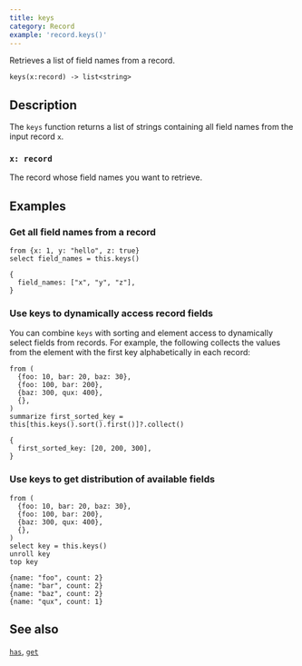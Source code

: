 ```yaml
---
title: keys
category: Record
example: 'record.keys()'
---
```

Retrieves a list of field names from a record.

```tql
keys(x:record) -> list<string>
```

## Description

The `keys` function returns a list of strings containing all field names from
the input record `x`.

### `x: record`

The record whose field names you want to retrieve.

## Examples

### Get all field names from a record

```tql
from {x: 1, y: "hello", z: true}
select field_names = this.keys()
```

```tql
{
  field_names: ["x", "y", "z"],
}
```

### Use keys to dynamically access record fields

You can combine `keys` with sorting and element access to dynamically select
fields from records. For example, the following collects the values from the
element with the first key alphabetically in each record:

```tql
from (
  {foo: 10, bar: 20, baz: 30},
  {foo: 100, bar: 200},
  {baz: 300, qux: 400},
  {},
)
summarize first_sorted_key = this[this.keys().sort().first()]?.collect()
```

```tql
{
  first_sorted_key: [20, 200, 300],
}
```

### Use keys to get distribution of available fields

```tql
from (
  {foo: 10, bar: 20, baz: 30},
  {foo: 100, bar: 200},
  {baz: 300, qux: 400},
  {},
)
select key = this.keys()
unroll key
top key
```

```tql
{name: "foo", count: 2}
{name: "bar", count: 2}
{name: "baz", count: 2}
{name: "qux", count: 1}
```

## See also

[`has`](/reference/functions/has),
[`get`](/reference/functions/get)
